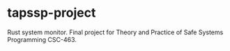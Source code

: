 # tapssp-project
Rust system monitor. Final project for Theory and Practice of Safe Systems Programming CSC-463.
